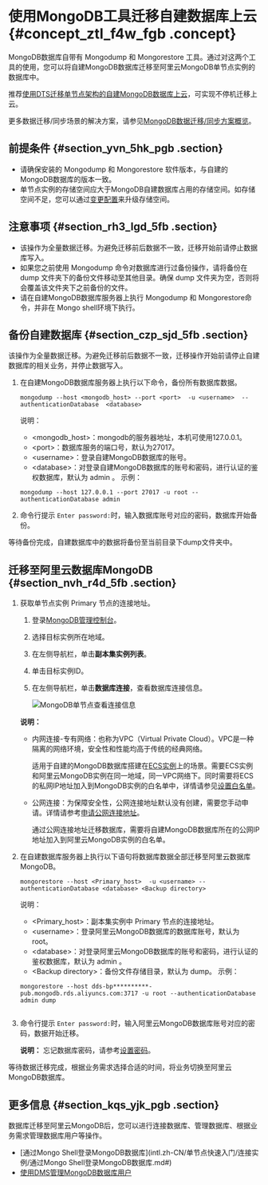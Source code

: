 # 使用MongoDB工具迁移自建数据库上云 {#concept_ztl_f4w_fgb .concept}

MongoDB数据库自带有 Mongodump 和 Mongorestore 工具。通过对这两个工具的使用，您可以将自建MongoDB数据库迁移至阿里云MongoDB单节点实例的数据库中。

推荐[使用DTS迁移单节点架构的自建MongoDB数据库上云](intl.zh-CN/单节点快速入门/数据迁移/使用DTS迁移单节点架构的自建MongoDB数据库上云.md#)，可实现不停机迁移上云。

更多数据迁移/同步场景的解决方案，请参见[MongoDB数据迁移/同步方案概览](../../../../intl.zh-CN/用户指南/数据迁移__同步/MongoDB数据迁移__同步方案概览.md#)。

## 前提条件 {#section_yvn_5hk_pgb .section}

-   请确保安装的 Mongodump 和 Mongorestore 软件版本，与自建的MongoDB数据库的版本一致。
-   单节点实例的存储空间应大于MongoDB自建数据库占用的存储空间。如存储空间不足，您可以通过[变更配置](../../../../intl.zh-CN/用户指南/实例管理/变更配置.md#)来升级存储空间。

## 注意事项 {#section_rh3_lgd_5fb .section}

-   该操作为全量数据迁移。为避免迁移前后数据不一致，迁移开始前请停止数据库写入。
-   如果您之前使用 Mongodump 命令对数据库进行过备份操作，请将备份在 dump 文件夹下的备份文件移动至其他目录。确保 dump 文件夹为空，否则将会覆盖该文件夹下之前备份的文件。
-   请在自建MongoDB数据库服务器上执行 Mongodump 和 Mongorestore命令，并非在 Mongo shell环境下执行。

## 备份自建数据库 {#section_czp_sjd_5fb .section}

该操作为全量数据迁移。为避免迁移前后数据不一致，迁移操作开始前请停止自建数据库的相关业务，并停止数据写入。

1.  在自建MongoDB数据库服务器上执行以下命令，备份所有数据库数据。

    ``` {#codeblock_61v_uee_2q3}
    mongodump --host <mongodb_host> --port <port>  -u <username>  --authenticationDatabase  <database>
    ```

    说明：

    -   <mongodb\_host\>：mongodb的服务器地址，本机可使用127.0.0.1。
    -   <port\>：数据库服务的端口号，默认为27017。
    -   <username\>：登录自建MongoDB数据库的账号。
    -   <database\>：对登录自建MongoDB数据库的账号和密码，进行认证的鉴权数据库，默认为 admin 。
    示例：

    ``` {#codeblock_2wl_okq_ovt}
    mongodump --host 127.0.0.1 --port 27017 -u root --authenticationDatabase admin
    ```

2.  命令行提示 `Enter password:`时，输入数据库账号对应的密码，数据库开始备份。

等待备份完成，自建数据库中的数据将备份至当前目录下dump文件夹中。

## 迁移至阿里云数据库MongoDB {#section_nvh_r4d_5fb .section}

1.  获取单节点实例 Primary 节点的连接地址。

    1.  登录[MongoDB管理控制台](https://mongodb.console.aliyun.com/#/mongodb/list)。
    2.  选择目标实例所在地域。
    3.  在左侧导航栏，单击**副本集实例列表**。
    4.  单击目标实例ID。
    5.  在左侧导航栏，单击**数据库连接**，查看数据库连接信息。

        ![MongoDB单节点查看连接信息](http://static-aliyun-doc.oss-cn-hangzhou.aliyuncs.com/assets/img/82882/156456694935103_zh-CN.png)

    **说明：** 

    -   内网连接-专有网络：也称为VPC（Virtual Private Cloud）。VPC是一种隔离的网络环境，安全性和性能均高于传统的经典网络。

        适用于自建的MongoDB数据库搭建在[ECS实例](https://www.alibabacloud.com/help/zh/doc-detail/25367.htm)上的场景。需要ECS实例和阿里云MongoDB实例在同一地域，同一VPC网络下。同时需要将ECS的私网IP地址加入到MongoDB实例的白名单中，详情请参见[设置白名单](intl.zh-CN/单节点快速入门/设置白名单.md#)。

    -   公网连接：为保障安全性，公网连接地址默认没有创建，需要您手动申请。详情请参考[申请公网连接地址](intl.zh-CN/单节点快速入门/申请公网连接地址.md#)。

        通过公网连接地址迁移数据库，需要将自建MongoDB数据库所在的公网IP地址加入到阿里云MongoDB实例的白名单。

2.  在自建数据库服务器上执行以下语句将数据库数据全部迁移至阿里云数据库MongoDB。

    ``` {#codeblock_1gn_z31_526}
    mongorestore --host <Primary_host>  -u <username> --authenticationDatabase <database> <Backup directory>
    ```

    说明：

    -   <Primary\_host\>：副本集实例中 Primary 节点的连接地址。
    -   <username\>：登录阿里云MongoDB数据库的数据库账号，默认为 root。
    -   <database\>：对登录阿里云MongoDB数据库的账号和密码，进行认证的鉴权数据库，默认为 admin 。
    -   <Backup directory\>：备份文件存储目录，默认为 dump。
    示例：

    ``` {#codeblock_xuk_ibz_c2d}
    mongorestore --host dds-bp**********-pub.mongodb.rds.aliyuncs.com:3717 -u root --authenticationDatabase admin dump
    						
    ```

3.  命令行提示 `Enter password:`时，输入阿里云MongoDB数据库账号对应的密码，数据开始迁移。

    **说明：** 忘记数据库密码，请参考[设置密码](intl.zh-CN/单节点快速入门/设置密码.md#)。


等待数据迁移完成，根据业务需求选择合适的时间，将业务切换至阿里云MongoDB数据库。

## 更多信息 {#section_kqs_yjk_pgb .section}

数据库迁移至阿里云MongoDB后，您可以进行连接数据库、管理数据库、根据业务需求管理数据库用户等操作。

-   [通过Mongo Shell登录MongoDB数据库](intl.zh-CN/单节点快速入门/连接实例/通过Mongo Shell登录MongoDB数据库.md#)
-   [使用DMS管理MongoDB数据库用户](../../../../intl.zh-CN/用户指南/账号管理/使用DMS管理MongoDB数据库用户.md#)

